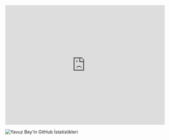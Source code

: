 <iframe src="https://open.spotify.com/embed/playlist/7bGhkUkajyZTneyOBcKXmU" width="100%" height="380" frameborder="0" allowtransparency="true" allow="encrypted-media"></iframe>

![Yavuz Bey'in GitHub İstatistikleri](https://github-readme-stats.vercel.app/api?username=yavuzvip&show_icons=true&hide_border=true&title_color=ff0000&text_color=ffffff&icon_color=ff0000&bg_color=000000)
